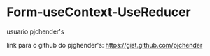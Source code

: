 # Form-useContext-UseReducer
usuario pjchender's

link para o github do pjghender's: https://gist.github.com/pjchender
